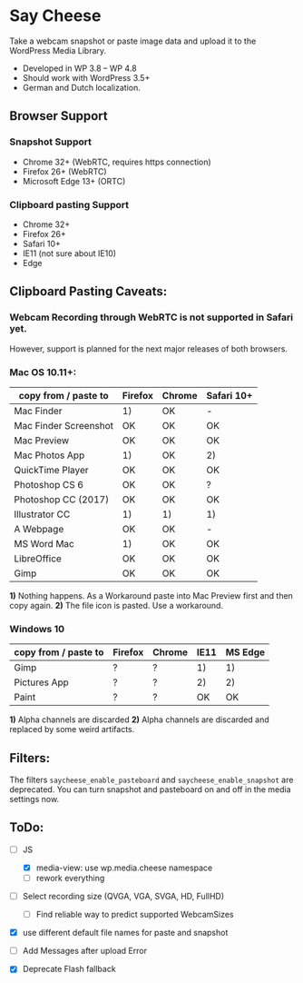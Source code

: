 Say Cheese
==========

Take a webcam snapshot or paste image data and upload it to the WordPress Media Library.

 - Developed in WP 3.8 – WP 4.8
 - Should work with WordPress 3.5+
 - German and Dutch localization. 

Browser Support
---------------

### Snapshot Support

 - Chrome 32+ (WebRTC, requires https connection)
 - Firefox 26+ (WebRTC)
 - Microsoft Edge 13+ (ORTC)

### Clipboard pasting Support

 - Chrome 32+
 - Firefox 26+
 - Safari 10+
 - IE11 (not sure about IE10)
 - Edge


Clipboard Pasting Caveats:
--------------------------

### Webcam Recording through WebRTC is not supported in Safari yet.  
However, support is planned for the next major releases of both browsers.

### Mac OS 10.11+:

| copy from / paste to  | Firefox  | Chrome   | Safari 10+ |
|-----------------------|----------|----------|------------|
| Mac Finder            |    1)    |    OK    |    -       |
| Mac Finder Screenshot |    OK    |    OK    |    OK      |
| Mac Preview           |    OK    |    OK    |    OK      |
| Mac Photos App        |    1)    |    OK    |    2)      |
| QuickTime Player      |    OK    |    OK    |    OK      |
| Photoshop CS 6        |    OK    |    OK    |    ?       |
| Photoshop CC (2017)   |    OK    |    OK    |    OK      |
| Illustrator CC        |    1)    |    1)    |    1)      |
| A Webpage             |    OK    |    OK    |    -       |
| MS Word Mac           |    1)    |    OK    |    OK      |
| LibreOffice           |    OK    |    OK    |    OK      |
| Gimp                  |    OK    |    OK    |    OK      |

**1)** Nothing happens. As a Workaround paste into Mac Preview first and then copy again.
**2)** The file icon is pasted. Use a workaround.


### Windows 10

| copy from / paste to  | Firefox  | Chrome   |   IE11   | MS Edge  |
|-----------------------|----------|----------|----------|----------|
| Gimp                  |    ?     |    ?     |    1)    |    1)    |
| Pictures App          |    ?     |    ?     |    2)    |    2)    |
| Paint                 |    ?     |    ?     |    OK    |    OK    |

**1)** Alpha channels are discarded
**2)** Alpha channels are discarded and replaced by some weird artifacts.


Filters:
--------
The filters `saycheese_enable_pasteboard` and `saycheese_enable_snapshot` are deprecated.
You can turn snapshot and pasteboard on and off in the media settings now.


ToDo:
-----
 - [ ] JS
 	- [x] media-view: use wp.media.cheese namespace
 	- [ ] rework everything
 - [ ] Select recording size (QVGA, VGA, SVGA, HD, FullHD)
 	- [ ] Find reliable way to predict supported WebcamSizes
 - [x] use different default file names for paste and snapshot
 - [ ] Add Messages after upload Error
 - [x] Deprecate Flash fallback

